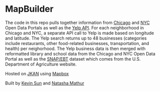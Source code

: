 # MapBuilder

The code in this repo pulls together information from [Chicago](https://data.cityofchicago.org/) and [NYC](https://opendata.cityofnewyork.us/) Open Data Portals as well as the [Yelp API](https://www.yelp.com/developers/documentation/v3). For each neighborhood in Chicago and NYC, a separate API call to Yelp is made based on longitude and latitude. The Yelp search returns up to 48 businesses (categories include restaurants, other food-related businesses, transportation, and health) per neighorhood. The Yelp business data is then merged with reformatted library and school data from the Chicago and NYC Open Data Portal as well as the [SNAP/EBT](https://www.fns.usda.gov/snap/supplemental-nutrition-assistance-program) dataset which comes from the U.S. Department of Agriculture website. 

Hosted on [JKAN](https://sun-kev.github.io/jkan/) using [Mapbox](https://www.mapbox.com/)

Built by [Kevin Sun](https://github.com/Sun-Kev) and [Natasha Mathur](https://github.com/natashamathur)
